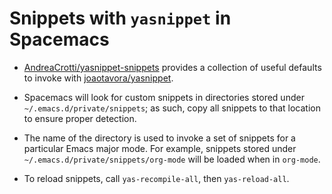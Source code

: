# Snippets with `yasnippet` in Spacemacs

- [AndreaCrotti/yasnippet-snippets](https://github.com/AndreaCrotti/yasnippet-snippets)
  provides a collection of useful defaults to invoke with
  [joaotavora/yasnippet](https://github.com/joaotavora/yasnippet).

- Spacemacs will look for custom snippets in directories stored under
  `~/.emacs.d/private/snippets`; as such, copy all snippets to that location to
  ensure proper detection.

- The name of the directory is used to invoke a set of snippets for a particular
  Emacs major mode. For example, snippets stored under
  `~/.emacs.d/private/snippets/org-mode` will be loaded when in `org-mode`.

- To reload snippets, call `yas-recompile-all`, then `yas-reload-all`.
